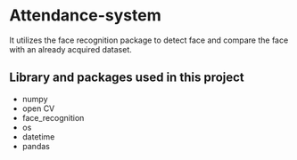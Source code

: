 # Attendance-system

It utilizes the face recognition package to detect face and compare the face with an already acquired dataset.

## Library and packages used in this project
 * numpy
 * open CV
 * face_recognition
 * os
 * datetime
 * pandas
